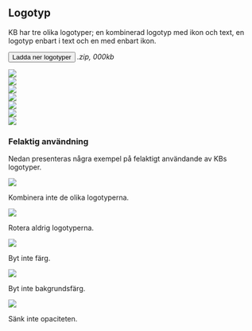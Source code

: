 ## Logotyp

KB har tre olika logotyper; en kombinerad logotyp med ikon och text, en logotyp enbart i text och en med enbart ikon.

<span class="badge bg-info badge-icon text-dark"><i class="kbicon-download"></i></span> <button type="button" class="btn btn-primary btn-round">Ladda ner logotyper</button> <i>.zip, 000kb</i>

<div class="gallery-block row">
    <div class="gallery-item col bg-light">
        <img class="x-50" src="vendor/assets/kb_logo_text_black.svg" />
    </div>
</div>
<div class="gallery-block row">
    <div class="gallery-item col bg-light"><img class="x-75" src="vendor/assets/kb_logo_text_black.svg" /></div>
    <div class="gallery-item col bg-light"><img class="x-50" src="vendor/assets/kb_logo_black.svg" /></div>
    <div class="gallery-item col bg-dark"><img class="x-75" src="vendor/assets/kb_logo_text_white.svg" /></div>
    <div class="gallery-item col bg-dark"><img class="x-50" src="vendor/assets/kb_logo_white.svg" /></div>
</div>
<div class="gallery-block row">
    <div class="gallery-item col bg-light"><img src="vendor/assets/kb_text_black.svg" /></div>
    <div class="gallery-item col bg-dark"><img src="vendor/assets/kb_text_white.svg" /></div>
</div>

### Felaktig användning

<span class="badge bg-info badge-icon text-dark"><i class="kbicon-eye"></i></span> Nedan presenteras några exempel på felaktigt användande av KBs logotyper.

<div class="row">
    <div class="col-md-6">
        <img class="img-fluid" src="img/wrong_1.png" />
        <p>
            Kombinera inte de olika logotyperna.
        </p>
    </div>
    <div class="col-md-6">
        <img class="img-fluid" src="img/wrong_2.png" />
        <p>
            Rotera aldrig logotyperna.
        </p>
    </div>
</div>
<div class="row">
    <div class="col-md-6">
        <img class="img-fluid" src="img/wrong_3.png" />
        <p>
            Byt inte färg.
        </p>
    </div>
    <div class="col-md-6">
        <img class="img-fluid" src="img/wrong_4.png" />
        <p>
            Byt inte bakgrundsfärg.
        </p>
    </div>
</div>
<div class="row">
    <div class="col-md-6">
        <img class="img-fluid" src="img/wrong_5.png" />
        <p>
            Sänk inte opaciteten.
        </p>
    </div>
</div>
